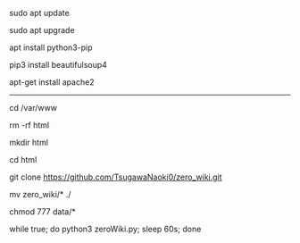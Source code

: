 sudo apt update

sudo apt upgrade

apt install python3-pip

pip3 install beautifulsoup4

apt-get install apache2



-------------------------------------------------------


cd /var/www

rm -rf html

mkdir html

cd html

git clone https://github.com/TsugawaNaoki0/zero_wiki.git

mv zero_wiki/* ./

chmod 777 data/*

while true; do python3 zeroWiki.py; sleep 60s; done
